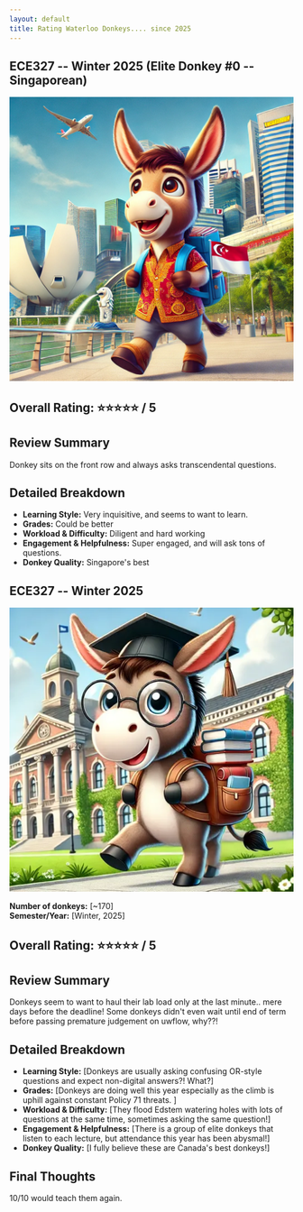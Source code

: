 ```yaml
---
layout: default
title: Rating Waterloo Donkeys.... since 2025
---
```


## ECE327 -- Winter 2025 (Elite Donkey #0 -- Singaporean)

![donkey](./img/singapore.webp)

## Overall Rating: ⭐⭐⭐⭐⭐ / 5  

## Review Summary  
Donkey sits on the front row and always asks transcendental questions.

## Detailed Breakdown  

- **Learning Style:** Very inquisitive, and seems to want to learn. 
- **Grades:** Could be better
- **Workload & Difficulty:** Diligent and hard working
- **Engagement & Helpfulness:** Super engaged, and will ask tons of questions.
- **Donkey Quality:** Singapore's best

## ECE327 -- Winter 2025

![donkey](./img/donkey.webp)

**Number of donkeys:** [~170]  
**Semester/Year:** [Winter, 2025]  

## Overall Rating: ⭐⭐⭐⭐⭐ / 5  

## Review Summary  
Donkeys seem to want to haul their lab load only at the last minute.. mere days before the deadline! Some donkeys didn't even wait until end of term before passing premature judgement on uwflow, why??!

## Detailed Breakdown  

- **Learning Style:** [Donkeys are usually asking confusing OR-style questions and expect non-digital answers?! What?]  
- **Grades:** [Donkeys are doing well this year especially as the climb is uphill against constant Policy 71 threats. ]  
- **Workload & Difficulty:** [They flood Edstem watering holes with lots of questions at the same time, sometimes asking the same question!]  
- **Engagement & Helpfulness:** [There is a group of elite donkeys that listen to each lecture, but attendance this year has been abysmal!]  
- **Donkey Quality:** [I fully believe these are Canada's best donkeys!]  

## Final Thoughts  
10/10 would teach them again.
